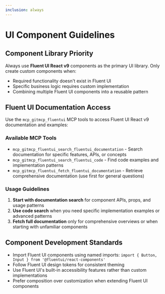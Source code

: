 ```yaml
---
inclusion: always
---
```


# UI Component Guidelines

## Component Library Priority

Always use **Fluent UI React v9** components as the primary UI library. Only create custom components when:

- Required functionality doesn't exist in Fluent UI
- Specific business logic requires custom implementation
- Combining multiple Fluent UI components into a reusable pattern

## Fluent UI Documentation Access

Use the `mcp_gitmcp_fluentui` MCP tools to access Fluent UI React v9 documentation and examples:

### Available MCP Tools

- `mcp_gitmcp_fluentui_search_fluentui_documentation` - Search documentation for specific features, APIs, or concepts
- `mcp_gitmcp_fluentui_search_fluentui_code` - Find code examples and implementation patterns
- `mcp_gitmcp_fluentui_fetch_fluentui_documentation` - Retrieve comprehensive documentation (use first for general questions)

### Usage Guidelines

1. **Start with documentation search** for component APIs, props, and usage patterns
2. **Use code search** when you need specific implementation examples or advanced patterns
3. **Fetch full documentation** only for comprehensive overviews or when starting with unfamiliar components

## Component Development Standards

- Import Fluent UI components using named imports: `import { Button, Input } from '@fluentui/react-components'`
- Follow Fluent UI design tokens for consistent theming
- Use Fluent UI's built-in accessibility features rather than custom implementations
- Prefer composition over customization when extending Fluent UI components

